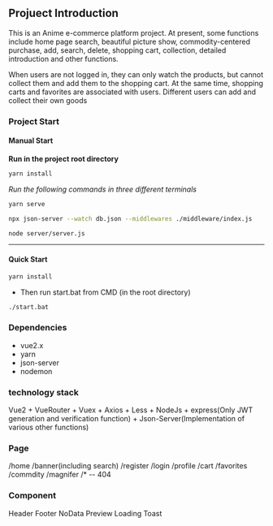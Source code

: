 ## Projuect Introduction
This is an Anime e-commerce platform project. At present, some functions include home page search, beautiful picture show, commodity-centered purchase, add, search, delete, shopping cart, collection, detailed introduction and other functions.

When users are not logged in, they can only watch the products, but cannot collect them and add them to the shopping cart. At the same time, shopping carts and favorites are associated with users. Different users can add and collect their own goods

### Project Start

#### Manual Start
**Run in the project root directory**

```Bash
yarn install 
```
*Run the following commands in three different terminals*
```Bash
yarn serve
```
```Bash
npx json-server --watch db.json --middlewares ./middleware/index.js 
```
```Bash
node server/server.js
```

> 
---
#### Quick Start
```Bash
yarn install 
```
- Then run start.bat from CMD (in the root directory)
```Bash
./start.bat
```

### Dependencies

- vue2.x
- yarn
- json-server
- nodemon

### technology stack

Vue2 + VueRouter + Vuex + Axios + Less + NodeJs + express(Only JWT generation and verification function) + Json-Server(Implementation of various other functions)

### Page

/home
/banner(including search)
/register 
/login 
/profile
/cart 
/favorites
/commdity
/magnifer 
/* -- 404 

### Component

Header
Footer
NoData
Preview
Loading
Toast
